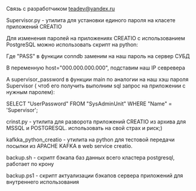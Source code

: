 Связь с разработчиком teadev@yandex.ru

Supervisor.py - утилита для установки единого пароля на класете приложений CREATIO


Для изменения паролей на приложениях CREATIO с использованием PostgreSQL можно использовать скрипт на python:


Где "PASS" в функции conndb заменим на наш пароль на сервер СУБД


В переменную  host="000.000.000.000", подставим наш IP севревера


А supervisor_password  в функции main по аналогии на наш хэш пароля Supervisor ( чтоб его получить выполним sql запрос на приложении с нужным паролем):


SELECT "UserPassword" FROM "SysAdminUnit" WHERE  "Name" = 'Supervisor';



crinst.py - утилита для разворота приложений CREATIO из архива для MSSQL и POSTGRESQL. использовать на свой страх и риск;)

kafkka_python_creatio - утилита на python для тестовой передачи посылки из APACHE KAFKA в web service creatio.

backup.sh - скрипт бэкапа баз данных всего кластера postgresql, работает по крону

backup.ps1 - скрипт актуализации бэкапов сервера приложений для внутреннего использования